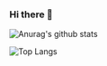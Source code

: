 ### Hi there 👋

![Anurag's github stats](https://github-readme-stats.vercel.app/api?username=Olivier21200)



![Top Langs](https://github-readme-stats.vercel.app/api/top-langs/?username=Olivier21200)

<!--
**Olivier21200/Olivier21200** is a ✨ _special_ ✨ repository because its `README.md` (this file) appears on your GitHub profile.

Here are some ideas to get you started:

- 🔭 I’m currently working on ...
- 🌱 I’m currently learning ...
- 👯 I’m looking to collaborate on ...
- 🤔 I’m looking for help with ...
- 💬 Ask me about ...
- 📫 How to reach me: ...
- 😄 Pronouns: ...
- ⚡ Fun fact: ...




